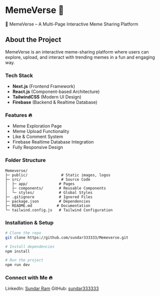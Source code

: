 # MemeVerse 🎯

🚀 MemeVerse – A Multi-Page Interactive Meme Sharing Platform

## About the Project
MemeVerse is an interactive meme-sharing platform where users can explore, upload, and interact with trending memes in a fun and engaging way.

### Tech Stack
- **Next.js** (Frontend Framework)
- **React.js** (Component-based Architecture)
- **TailwindCSS** (Modern UI Design)
- **Firebase** (Backend & Realtime Database)

### Features 🔥
- Meme Exploration Page
- Meme Upload Functionality
- Like & Comment System
- Firebase Realtime Database Integration
- Fully Responsive Design

### Folder Structure
```
Memeverse/
├─ public/               # Static images, logos
├─ src/                  # Source Code
│  ├─ app/              # Pages
│  ├─ components/       # Reusable Components
│  └─ styles/           # Global Styles
├─ .gitignore           # Ignored Files
├─ package.json         # Dependencies
├─ README.md           # Documentation
└─ tailwind.config.js   # Tailwind Configuration
```

### Installation & Setup
```bash
# Clone the repo
git clone https://github.com/sundar333333/Memeverse.git

# Install dependencies
npm install

# Run the project
npm run dev
```

### Connect with Me 🔥
LinkedIn: [Sundar Ram](https://www.linkedin.com/in/sundar-ram-qt/)
GitHub: [sundar333333](https://github.com/sundar333333)




